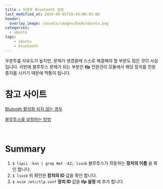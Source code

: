 ```yaml
---
title : 우분투 Bluetooth 설정
last_modified_at: 2019-09-01T10:45:06-05:00
header:
  overlay_image: /assets/images/book/ubuntu.png
categories:
  - ubuntu
tags: 
    - ubuntu
    - bluetooth
---
```


우분투를 자유도가 높지만, 문제가 생겼을때 스스로 해결해야 할 부분도 많은 것이 사실 입니다. 이번에 블루투스 문제가 되는 부분은 **tlp** 전원관리 모듈에서 해당 장치를 전원 중지를 시키기 때문에 먹통이 됩니다. 

# 참고 사이트

[Blutooth 활성화 되지 않는 경우](https://medium.com/@jjeaby/ubuntu-%EC%97%90%EC%84%9C-blutooth-%EC%9E%A5%EC%B9%98%EA%B0%80-on-%EC%9C%BC%EB%A1%9C-%ED%99%9C%EC%84%B1%ED%99%94-%EB%90%98%EC%A7%80-%EC%95%8A%EB%8A%94-%EA%B2%BD%EC%9A%B0-6d5d2c8a7380)

[블루투스를 설정하는 방법](https://www.it-swarm.dev/ko/wireless/%EC%9A%B0%EB%B6%84%ED%88%AC-1804%EC%97%90%EC%84%9C-%EB%B8%94%EB%A3%A8%ED%88%AC%EC%8A%A4%EB%A5%BC-%EC%84%A4%EC%A0%95%ED%95%98%EB%8A%94-%EB%B0%A9%EB%B2%95/998290223/)

<br/>

# Summary

1. `$ lspci -knn | grep Net -A2; lsusb` 블루투스가 작동하는 **장치의 이름** 을 확인 합니다.
2. `$ lsusb` 위 확인한 **장치의 ID** 값을 확인 합니다.
3. `$ nvim /etc/tlp.conf` **장치 ID** 값을 **tlp 설정** 에 추가 합니다
